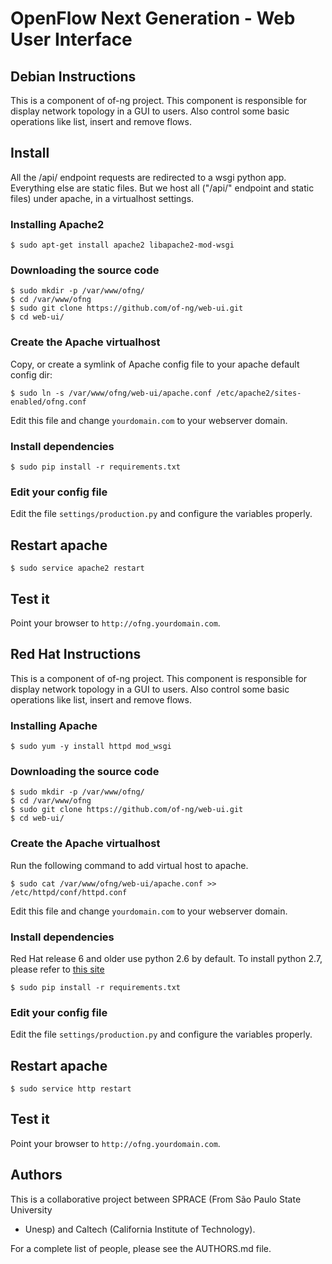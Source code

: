 # OpenFlow Next Generation - Web User Interface 

## Debian Instructions

This is a component of of-ng project. This component is responsible for display
network topology in a GUI to users. Also control some basic operations like
list, insert and remove flows.

## Install

All the /api/ endpoint requests are redirected to a wsgi python app. Everything
else are static files. But we host all ("/api/" endpoint and static files) under
apache, in a virtualhost settings.

### Installing Apache2

```
$ sudo apt-get install apache2 libapache2-mod-wsgi
```

### Downloading the source code

```
$ sudo mkdir -p /var/www/ofng/
$ cd /var/www/ofng
$ sudo git clone https://github.com/of-ng/web-ui.git
$ cd web-ui/
```

### Create the Apache virtualhost

Copy, or create a symlink of Apache config file to your apache default config
dir:

```
$ sudo ln -s /var/www/ofng/web-ui/apache.conf /etc/apache2/sites-enabled/ofng.conf
```

Edit this file and change `yourdomain.com` to your webserver domain.

### Install dependencies

```
$ sudo pip install -r requirements.txt
```

### Edit your config file

Edit the file `settings/production.py` and configure the variables
properly.


## Restart apache

```
$ sudo service apache2 restart
```

## Test it

Point your browser to `http://ofng.yourdomain.com`.


## Red Hat Instructions

This is a component of of-ng project. This component is responsible for display
network topology in a GUI to users. Also control some basic operations like
list, insert and remove flows.

### Installing Apache

```
$ sudo yum -y install httpd mod_wsgi
```

### Downloading the source code

```
$ sudo mkdir -p /var/www/ofng/
$ cd /var/www/ofng
$ sudo git clone https://github.com/of-ng/web-ui.git
$ cd web-ui/
```

### Create the Apache virtualhost

Run the following command to add virtual host to apache.

```
$ sudo cat /var/www/ofng/web-ui/apache.conf >> /etc/httpd/conf/httpd.conf
```

Edit this file and change `yourdomain.com` to your webserver domain.

### Install dependencies
Red Hat release 6 and older use python 2.6 by default. To install python 2.7, please refer to [this site](https://goo.gl/AcGhBe)

```
$ sudo pip install -r requirements.txt
```

### Edit your config file

Edit the file `settings/production.py` and configure the variables
properly.


## Restart apache

```
$ sudo service http restart
```

## Test it

Point your browser to `http://ofng.yourdomain.com`.

## Authors

This is a collaborative project between SPRACE (From São Paulo State University
- Unesp) and Caltech (California Institute of Technology).

For a complete list of people, please see the AUTHORS.md file.
